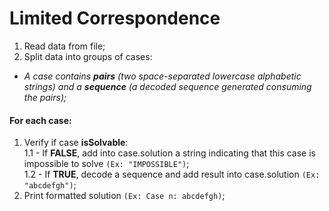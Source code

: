 
# Limited Correspondence
1. Read data from file;
2. Split data into groups of cases:
* *A case contains **pairs** (two space-separated lowercase alphabetic strings) and a **sequence** (a decoded sequence generated consuming the pairs);*

#### For each case:
1. Verify if case **isSolvable**:  
   1.1 - If **FALSE**, add into case.solution a string indicating that this case is impossible to solve `(Ex: "IMPOSSIBLE")`;  
   1.2 - If **TRUE**, decode a sequence and add result into case.solution `(Ex: "abcdefgh")`;
2. Print formatted solution `(Ex: Case n: abcdefgh)`;